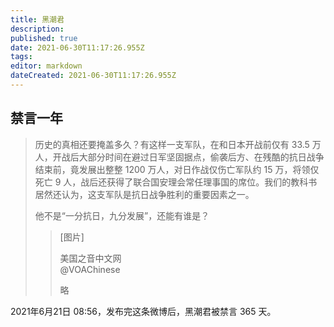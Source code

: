 ```yaml
---
title: 黑潮君
description: 
published: true
date: 2021-06-30T11:17:26.955Z
tags: 
editor: markdown
dateCreated: 2021-06-30T11:17:26.955Z
---
```


## 禁言一年

> 历史的真相还要掩盖多久？有这样一支军队，在和日本开战前仅有 33.5 万人，开战后大部分时间在避过日军坚固据点，偷袭后方、在残酷的抗日战争结束前，竟发展出整整 1200 万人，对日作战仅伤亡军队约 15 万，将领仅死亡 9 人，战后还获得了联合国安理会常任理事国的席位。我们的教科书居然还认为，这支军队是抗日战争胜利的重要因素之一。
>
> 他不是“一分抗日，九分发展”，还能有谁是？
>
> > [图片]
> >
> > 美国之音中文网\
> > @VOAChinese
> >
> > 略

2021年6月21日 08:56，发布完这条微博后，黑潮君被禁言 365 天。
